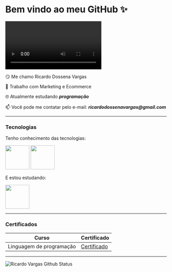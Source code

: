# Bem vindo ao meu GitHub ✨

<video src="https://giphy.com/gifs/panda-angry-breaking-EPcvhM28ER9XW" type="video/mp4"></video>

😏 Me chamo Ricardo Dossena Vargas

💫 Trabalho com Marketing e Ecommerce

🤓 Atualmente estudando _**programação**_

📫 Você pode me contatar pelo e-mail: **_ricardodossenavargas@gmail.com_**

---

### Tecnologias

Tenho conhecimento das tecnologias:

<img src="https://cdn.jsdelivr.net/gh/devicons/devicon@latest/icons/html5/html5-original-wordmark.svg" style=" width: 75px;">
<img src="https://cdn.jsdelivr.net/gh/devicons/devicon@latest/icons/css3/css3-original-wordmark.svg" style=" width: 75px;">

E estou estudando:

<img src="https://cdn.jsdelivr.net/gh/devicons/devicon@latest/icons/javascript/javascript-original.svg" style=" width: 75px;">

---

### Certificados

| Curso |  Certificado  |
| ----- |  -----------  |
| Linguagem de programação | [Certificado](https://hermes.dio.me/certificates/RURAHGO5.pdf)

---

![Ricardo Vargas Github Status](https://github-readme-stats.vercel.app/api?username=RicardoDVargas&show_icons=true&theme=radical)

<!--
**RicardoDVargas/RicardoDVargas** is a ✨ _special_ ✨ repository because its `README.md` (this file) appears on your GitHub profile.

Here are some ideas to get you started:

- 🔭 I’m currently working on ...
- 🌱 I’m currently learning ...
- 👯 I’m looking to collaborate on ...
- 🤔 I’m looking for help with ...
- 💬 Ask me about ...
- 📫 How to reach me: ...
- 😄 Pronouns: ...
- ⚡ Fun fact: ...
-->
